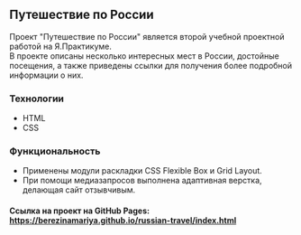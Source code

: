 ## Путешествие по России
Проект "Путешествие по России" является второй учебной проектной работой на Я.Практикуме.  
В проекте описаны несколько интересных мест в России, достойные посещения, а также приведены ссылки для получения более подробной информации о них.  
### Технологии
* HTML
* CSS
### Функциональность
* Применены модули раскладки CSS Flexible Box и Grid Layout.
* При помощи медиазапросов выполнена адаптивная верстка, делающая сайт отзывчивым.  

#### Ссылка на проект на GitHub Pages: https://berezinamariya.github.io/russian-travel/index.html
